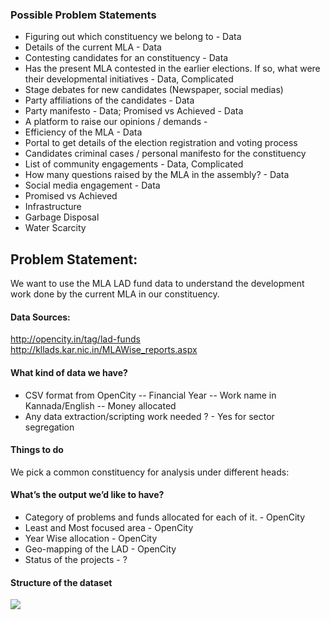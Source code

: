 ### Possible Problem Statements
- Figuring out which constituency we belong to - Data
- Details of the current MLA - Data
- Contesting candidates for an constituency - Data
- Has the present MLA contested in the earlier elections. If so, what were their developmental initiatives - Data, Complicated
- Stage debates for new candidates (Newspaper, social medias)
- Party affiliations of the candidates - Data
- Party manifesto - Data; Promised vs Achieved - Data
- A platform to raise our opinions / demands - 
- Efficiency of the MLA - Data
- Portal to get details of the election registration and voting process
- Candidates criminal cases / personal manifesto for the constituency  
- List of community engagements - Data, Complicated
- How many questions raised by the MLA in the assembly? - Data
- Social media engagement - Data
- Promised vs Achieved 
- Infrastructure 
- Garbage Disposal
- Water Scarcity

## Problem Statement:

We want to use the MLA LAD fund data to understand the development work done by the current MLA in our constituency.

#### Data Sources:

http://opencity.in/tag/lad-funds
http://kllads.kar.nic.in/MLAWise_reports.aspx

#### What kind of data we have?
- CSV format from OpenCity
--  Financial Year
--  Work name in Kannada/English
--  Money allocated
- Any data extraction/scripting work needed ? - Yes for sector segregation


#### Things to do
We pick  a common constituency for analysis under different heads:



#### What’s the output we’d like to have?
- Category of problems and funds allocated for each of it. - OpenCity
- Least and Most focused area - OpenCity
- Year Wise allocation - OpenCity
- Geo-mapping of the LAD - OpenCity
- Status of the projects - ?

#### Structure of the dataset
![](dataformat.png)                      

